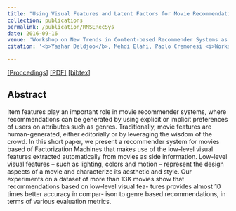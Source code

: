 ```yaml
---
title: "Using Visual Features and Latent Factors for Movie Recommendation"
collection: publications
permalink: /publication/RMSERecSys
date: 2016-09-16
venue: 'Workshop on New Trends in Content-based Recommender Systems as part of the 10th ACM Conference of Recommender Systems'
citation: '<b>Yashar Deldjoo</b>, Mehdi Elahi, Paolo Cremonesi <i>Workshop on New Trends in Content-based Recommender Systems, 2016 </i><b>(CBRecSys@RecSys 2016)</b>.'

---
```


[[Proccedings]](http://ceur-ws.org/Vol-1673/) [[PDF]](http://ceur-ws.org/Vol-1673/paper3.pdf)  [[bibtex]](https://github.com/yasdel/yasdel.github.io/tree/master/_publications/RecSys16_WS1.bib)


## Abstract

Item features play an important role in movie recommender systems, where recommendations can be generated by using explicit or implicit preferences of users on attributes such as genres. Traditionally, movie features are human-generated, either editorially or by leveraging the wisdom of the crowd.
In this short paper, we present a recommender system for movies based of Factorization Machines that makes use of the low-level visual features extracted automatically from movies as side information. Low-level visual features – such as lighting, colors and motion – represent the design aspects of a movie and characterize its aesthetic and style.
Our experiments on a dataset of more than 13K movies show that recommendations based on low-level visual fea- tures provides almost 10 times better accuracy in compar- ison to genre based recommendations, in terms of various evaluation metrics.
